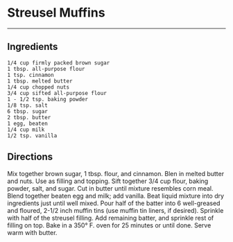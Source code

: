 # Streusel Muffins
<HR>

## Ingredients
```
1/4 cup firmly packed brown sugar
1 tbsp. all-purpose flour
1 tsp. cinnamon
1 tbsp. melted butter
1/4 cup chopped nuts
3/4 cup sifted all-purpose flour
1 - 1/2 tsp. baking powder
1/8 tsp. salt
6 tbsp. sugar
2 tbsp. butter
1 egg, beaten
1/4 cup milk
1/2 tsp. vanilla
```

## Directions
Mix together brown sugar, 1 tbsp. flour, and cinnamon. Blen in melted butter and nuts. Use as filling and topping. Sift together 3/4 cup flour, baking powder, salt, and sugar. Cut in butter until mixture resembles corn meal. Blend together beaten egg and milk; add vanilla. Beat liquid mixture into dry ingredients just until well mixed. Pour half of the batter into 6 well-greased and floured, 2-1/2 inch muffin tins (use muffin tin liners, if desired). Sprinkle with half of the streusel filling. Add remaining batter, and sprinkle rest of filling on top. Bake in a 350° F. oven for 25 minutes or until done. Serve warm with butter.